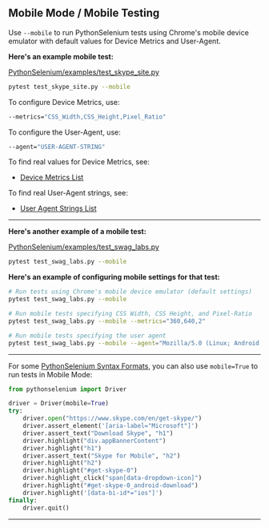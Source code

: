 <!-- PythonSelenium Docs -->

## Mobile Mode / Mobile Testing

Use ``--mobile`` to run PythonSelenium tests using Chrome's mobile device emulator with default values for Device Metrics and User-Agent.

<b>Here's an example mobile test:</b>

[PythonSelenium/examples/test_skype_site.py](/examples/test_skype_site.py)

```bash
pytest test_skype_site.py --mobile
```

To configure Device Metrics, use:

```bash
--metrics="CSS_Width,CSS_Height,Pixel_Ratio"
```

To configure the User-Agent, use:

```bash
--agent="USER-AGENT-STRING"
```

To find real values for Device Metrics, see:

* [Device Metrics List](https://gist.github.com/sidferreira/3f5fad525e99b395d8bd882ee0fd9d00)

To find real User-Agent strings, see:

* [User Agent Strings List](https://developers.whatismybrowser.com/useragents/explore/)

--------

<b>Here's another example of a mobile test:</b>

[PythonSelenium/examples/test_swag_labs.py](/examples/test_swag_labs.py)

```bash
pytest test_swag_labs.py --mobile
```

<b>Here's an example of configuring mobile settings for that test:</b>

```bash
# Run tests using Chrome's mobile device emulator (default settings)
pytest test_swag_labs.py --mobile

# Run mobile tests specifying CSS Width, CSS Height, and Pixel-Ratio
pytest test_swag_labs.py --mobile --metrics="360,640,2"

# Run mobile tests specifying the user agent
pytest test_swag_labs.py --mobile --agent="Mozilla/5.0 (Linux; Android 9; Pixel 3 XL)"
```

--------

For some [PythonSelenium Syntax Formats](/help_docs/syntax_formats.md), you can also use `mobile=True` to run tests in Mobile Mode:

```python
from pythonselenium import Driver

driver = Driver(mobile=True)
try:
    driver.open("https://www.skype.com/en/get-skype/")
    driver.assert_element('[aria-label="Microsoft"]')
    driver.assert_text("Download Skype", "h1")
    driver.highlight("div.appBannerContent")
    driver.highlight("h1")
    driver.assert_text("Skype for Mobile", "h2")
    driver.highlight("h2")
    driver.highlight("#get-skype-0")
    driver.highlight_click("span[data-dropdown-icon]")
    driver.highlight("#get-skype-0_android-download")
    driver.highlight('[data-bi-id*="ios"]')
finally:
    driver.quit()
```

--------
